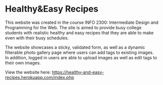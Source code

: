 # Healthy&Easy Recipes

This website was created in the course INFO 2300: Intermediate Design and Programming for the Web. The site is aimed to provide busy college students with realistic healthy and easy recipes that they are able to make even with their busy schedules.

The website showcases a sticky, validated form, as well as a dynamic filterable photo gallery page where users can add tags to existing images. In addition, logged in users are able to upload images as well as edit tags to their own images.

View the website here: https://healthy-and-easy-recipes.herokuapp.com/index.php
